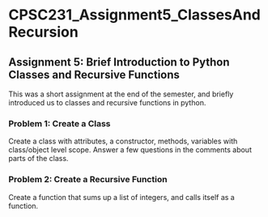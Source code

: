 # CPSC231_Assignment5_ClassesAndRecursion
## Assignment 5: Brief Introduction to Python Classes and Recursive Functions
This was a short assignment at the end of the semester, and briefly introduced us to classes and recursive functions in python.

### Problem 1: Create a Class
Create a class with attributes, a constructor, methods, variables with class/object level scope. Answer a few questions in the comments about parts of the class.

### Problem 2: Create a Recursive Function
Create a function that sums up a list of integers, and calls itself as a function.
